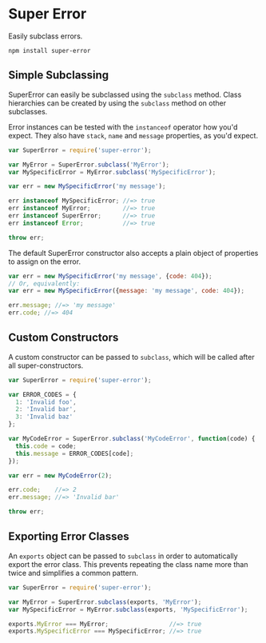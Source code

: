 # Super Error

Easily subclass errors.

```
npm install super-error
```

## Simple Subclassing

SuperError can easily be subclassed using the `subclass` method. Class
hierarchies can be created by using the `subclass` method on other
subclasses.

Error instances can be tested with the `instanceof` operator how you'd
expect. They also have `stack`, `name` and `message` properties, as
you'd expect.

```javascript
var SuperError = require('super-error');

var MyError = SuperError.subclass('MyError');
var MySpecificError = MyError.subclass('MySpecificError');

var err = new MySpecificError('my message');

err instanceof MySpecificError; //=> true
err instanceof MyError;         //=> true
err instanceof SuperError;      //=> true
err instanceof Error;           //=> true

throw err;
```

The default SuperError constructor also accepts a plain object of
properties to assign on the error.

```javascript
var err = new MySpecificError('my message', {code: 404});
// Or, equivalently:
var err = new MySpecificError({message: 'my message', code: 404});

err.message; //=> 'my message'
err.code; //=> 404
```

## Custom Constructors

A custom constructor can be passed to `subclass`, which will be called
after all super-constructors.

```javascript
var SuperError = require('super-error');

var ERROR_CODES = {
  1: 'Invalid foo',
  2: 'Invalid bar',
  3: 'Invalid baz'
};

var MyCodeError = SuperError.subclass('MyCodeError', function(code) {
  this.code = code;
  this.message = ERROR_CODES[code];
});

var err = new MyCodeError(2);

err.code;    //=> 2
err.message; //=> 'Invalid bar'

throw err;
```

## Exporting Error Classes

An `exports` object can be passed to `subclass` in order to
automatically export the error class. This prevents repeating the class
name more than twice and simplifies a common pattern.

```javascript
var SuperError = require('super-error');

var MyError = SuperError.subclass(exports, 'MyError');
var MySpecificError = MyError.subclass(exports, 'MySpecificError');

exports.MyError === MyError;                 //=> true
exports.MySpecificError === MySpecificError; //=> true
```
